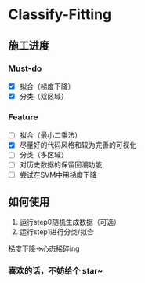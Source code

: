 # Classify-Fitting
## 施工进度
### Must-do
- [x] 拟合（梯度下降）
- [x] 分类（双区域）
### Feature
- [ ] 拟合（最小二乘法）
- [x] 尽量好的代码风格和较为完善的可视化
- [ ] 分类（多区域）
- [ ] 对历史数据的保留回溯功能
- [ ] 尝试在SVM中用梯度下降

## 如何使用
1. 运行step0随机生成数据（可选）
2. 运行step1进行分类/拟合

梯度下降->心态稀碎ing
<h3>喜欢的话，不妨给个 star~</b>
